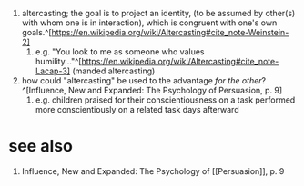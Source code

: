 1. altercasting; the goal is to project an identity, (to be assumed by other(s) with whom one is in interaction), which is congruent with one's own goals.^[https://en.wikipedia.org/wiki/Altercasting#cite_note-Weinstein-2]
	1. e.g. "You look to me as someone who values humility..."^[https://en.wikipedia.org/wiki/Altercasting#cite_note-Lacap-3] (manded altercasting)
2. how could "altercasting" be used to the advantage _for the other_?^[Influence, New and Expanded: The Psychology of Persuasion, p. 9]
	1. e.g. children praised for their conscientiousness on a task performed more conscientiously on a related task days afterward

# see also
1. Influence, New and Expanded: The Psychology of [[Persuasion]], p. 9